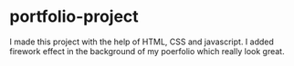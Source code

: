 # portfolio-project
I made this project with the help of HTML, CSS and javascript. 
I added firework effect in the background of my poerfolio which really look great.
